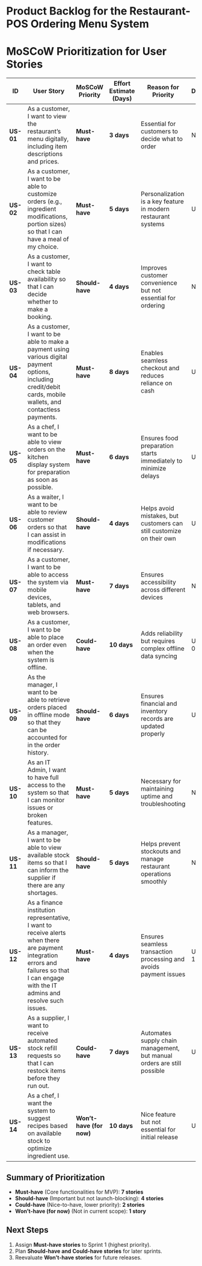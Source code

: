 # Product Backlog for the Restaurant-POS Ordering Menu System

# MoSCoW Prioritization for User Stories

| **ID**  | **User Story** | **MoSCoW Priority** | **Effort Estimate (Days)** | **Reason for Priority** | **Dependency** |
|--------|--------------|--------------------|-------------------------|------------------|------------------|
| **US-01** | As a customer, I want to view the restaurant’s menu digitally, including item descriptions and prices. | **Must-have** | **3 days** | Essential for customers to decide what to order | None |
| **US-02** | As a customer, I want to be able to customize orders (e.g., ingredient modifications, portion sizes) so that I can have a meal of my choice. | **Must-have** | **5 days** | Personalization is a key feature in modern restaurant systems | US-01 |
| **US-03** | As a customer, I want to check table availability so that I can decide whether to make a booking. | **Should-have** | **4 days** | Improves customer convenience but not essential for ordering | None |
| **US-04** | As a customer, I want to be able to make a payment using various digital payment options, including credit/debit cards, mobile wallets, and contactless payments. | **Must-have** | **8 days** | Enables seamless checkout and reduces reliance on cash | US-01 |
| **US-05** | As a chef, I want to be able to view orders on the kitchen display system for preparation as soon as possible. | **Must-have** | **6 days** | Ensures food preparation starts immediately to minimize delays | US-02 |
| **US-06** | As a waiter, I want to be able to review customer orders so that I can assist in modifications if necessary. | **Should-have** | **4 days** | Helps avoid mistakes, but customers can still customize on their own | US-02 |
| **US-07** | As a customer, I want to be able to access the system via mobile devices, tablets, and web browsers. | **Must-have** | **7 days** | Ensures accessibility across different devices | None |
| **US-08** | As a customer, I want to be able to place an order even when the system is offline. | **Could-have** | **10 days** | Adds reliability but requires complex offline data syncing | US-01, US-02 |
| **US-09** | As the manager, I want to be able to retrieve orders placed in offline mode so that they can be accounted for in the order history. | **Should-have** | **6 days** | Ensures financial and inventory records are updated properly | US-08 |
| **US-10** | As an IT Admin, I want to have full access to the system so that I can monitor issues or broken features. | **Must-have** | **5 days** | Necessary for maintaining uptime and troubleshooting | None |
| **US-11** | As a manager, I want to be able to view available stock items so that I can inform the supplier if there are any shortages. | **Should-have** | **5 days** | Helps prevent stockouts and manage restaurant operations smoothly | None |
| **US-12** | As a finance institution representative, I want to receive alerts when there are payment integration errors and failures so that I can engage with the IT admins and resolve such issues. | **Must-have** | **4 days** | Ensures seamless transaction processing and avoids payment issues | US-04, US-10 |
| **US-13** | As a supplier, I want to receive automated stock refill requests so that I can restock items before they run out. | **Could-have** | **7 days** | Automates supply chain management, but manual orders are still possible | US-11 |
| **US-14** | As a chef, I want the system to suggest recipes based on available stock to optimize ingredient use. | **Won’t-have (for now)** | **10 days** | Nice feature but not essential for initial release | US-11 |

## Summary of Prioritization
- **Must-have** (Core functionalities for MVP): **7 stories**
- **Should-have** (Important but not launch-blocking): **4 stories**
- **Could-have** (Nice-to-have, lower priority): **2 stories**
- **Won’t-have (for now)** (Not in current scope): **1 story**  

## Next Steps
1. Assign **Must-have stories** to Sprint 1 (highest priority).
2. Plan **Should-have and Could-have stories** for later sprints.
3. Reevaluate **Won’t-have stories** for future releases.
